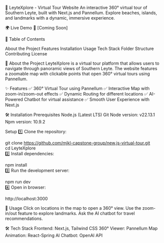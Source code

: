 📌 LeyteXplore - Virtual Tour Website
An interactive 360° virtual tour of Southern Leyte, built with Next.js and Pannellum. Explore beaches, islands, and landmarks with a dynamic, immersive experience.

🌍 Live Demo
🔗 [Coming Soon]

📖 Table of Contents

About the Project
Features
Installation
Usage
Tech Stack
Folder Structure
Contributing
License

📜 About the Project
LeyteXplore is a virtual tour platform that allows users to navigate through panoramic views of Southern Leyte. The website features a zoomable map with clickable points that open 360° virtual tours using Pannellum.

✨ Features
✅ 360° Virtual Tour using Pannellum
✅ Interactive Map with zoom-in/zoom-out effects
✅ Dynamic Routing for different locations
✅ AI-Powered Chatbot for virtual assistance
✅ Smooth User Experience with Next.js

🛠️ Installation
Prerequisites
Node.js (Latest LTS)
Git
Node version: v22.13.1
Npm version: 10.9.2

Setup
1️⃣ Clone the repository:

git clone https://github.com/mjkl-capstone-group/new.js-virtual-tour.git  
cd LeyteXplore  
2️⃣ Install dependencies:

npm install  
3️⃣ Run the development server:

npm run dev  
4️⃣ Open in browser:

http://localhost:3000  

🚀 Usage
Click on locations in the map to open a 360° view.
Use the zoom-in/out feature to explore landmarks.
Ask the AI chatbot for travel recommendations.

🛠️ Tech Stack
Frontend: Next.js, Tailwind CSS
360° Viewer: Pannellum
Map Animation: React-Spring
AI Chatbot: OpenAI API


